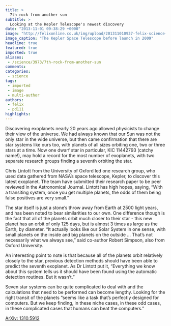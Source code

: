 ```yaml
---
title: >
  7th rock from another sun
subtitle: >
  Looking at the Kepler Telescope's newest discovery
date: "2013-11-01 09:38:29 +0000"
image: "http://felixonline.co.uk/img/upload/201311010937-felix-science-kepler-space-telescope.jpg"
image_caption: "The Kepler Space Telescope before launch in 2009"
headline: true
featured: true
imported: true
aliases:
 - /science/3973/7th-rock-from-another-sun
comments:
categories:
 - science
tags:
 - imported
 - image
 - multi-author
authors:
 - felix
 - pd111
highlights:
---
```


Discovering exoplanets nearly 20 years ago allowed physicists to change their view of the universe. We had always known that our Sun was not the only star in the wide universe, but then came confirmation that there are star systems like ours too, with planets of all sizes orbiting one, two or three stars at a time. Now one dwarf star in particular, KIC 11442793 (catchy name!), may hold a record for the most number of exoplanets, with two separate research groups finding a seventh orbiting the star.

Chris Lintott from the University of Oxford led one research group, who used data gathered from NASA’s space telescope, Kepler, to discover this latest exoplanet. The team have submitted their research paper to be peer reviewed in the Astronomical Journal. Lintott has high hopes, saying, “With a transiting system, once you get multiple planets, the odds of them being false positives are very small.”

The star itself is just a stone’s throw away from Earth at 2500 light years, and has been noted to bear similarities to our own. One difference though is the fact that all of the planets orbit much closer to their star - this new planet has an orbit of only 125 days, but is almost 3 times as large as the Earth, by diameter. “It actually looks like our Solar System in one sense, with small planets on the inside and big planets on the outside … That’s not necessarily what we always see,” said co-author Robert Simpson, also from Oxford University.

An interesting point to note is that because all of the planets orbit relatively closely to the star, previous detection methods should have been able to predict the seventh exoplanet. As Dr Lintott put it, “Everything we know about this system tells us it should have been found using the automatic detection routines. But it wasn’t.”

Seven star systems can be quite complicated to deal with and the calculations that need to be performed can become lengthy. Looking for the right transit of the planets “seems like a task that’s perfectly designed for computers. But we keep finding, in these niche cases, in these odd cases, in these complicated cases that humans can beat the computers.”

[ArXiv: 1310.5912](http://arxiv.org/abs/1310.5912)
